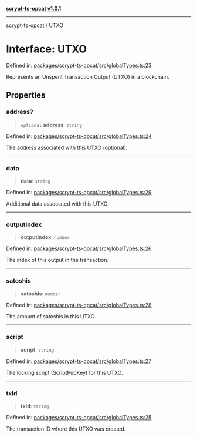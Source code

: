 [**scrypt-ts-opcat v1.0.1**](../README.md)

***

[scrypt-ts-opcat](../README.md) / UTXO

# Interface: UTXO

Defined in: [packages/scrypt-ts-opcat/src/globalTypes.ts:23](https://github.com/OPCAT-Labs/ts-tools/blob/2cea47af983eceafde930347ac310f78dee140a3/packages/scrypt-ts-opcat/src/globalTypes.ts#L23)

Represents an Unspent Transaction Output (UTXO) in a blockchain.

## Properties

### address?

> `optional` **address**: `string`

Defined in: [packages/scrypt-ts-opcat/src/globalTypes.ts:24](https://github.com/OPCAT-Labs/ts-tools/blob/2cea47af983eceafde930347ac310f78dee140a3/packages/scrypt-ts-opcat/src/globalTypes.ts#L24)

The address associated with this UTXO (optional).

***

### data

> **data**: `string`

Defined in: [packages/scrypt-ts-opcat/src/globalTypes.ts:29](https://github.com/OPCAT-Labs/ts-tools/blob/2cea47af983eceafde930347ac310f78dee140a3/packages/scrypt-ts-opcat/src/globalTypes.ts#L29)

Additional data associated with this UTXO.

***

### outputIndex

> **outputIndex**: `number`

Defined in: [packages/scrypt-ts-opcat/src/globalTypes.ts:26](https://github.com/OPCAT-Labs/ts-tools/blob/2cea47af983eceafde930347ac310f78dee140a3/packages/scrypt-ts-opcat/src/globalTypes.ts#L26)

The index of this output in the transaction.

***

### satoshis

> **satoshis**: `number`

Defined in: [packages/scrypt-ts-opcat/src/globalTypes.ts:28](https://github.com/OPCAT-Labs/ts-tools/blob/2cea47af983eceafde930347ac310f78dee140a3/packages/scrypt-ts-opcat/src/globalTypes.ts#L28)

The amount of satoshis in this UTXO.

***

### script

> **script**: `string`

Defined in: [packages/scrypt-ts-opcat/src/globalTypes.ts:27](https://github.com/OPCAT-Labs/ts-tools/blob/2cea47af983eceafde930347ac310f78dee140a3/packages/scrypt-ts-opcat/src/globalTypes.ts#L27)

The locking script (ScriptPubKey) for this UTXO.

***

### txId

> **txId**: `string`

Defined in: [packages/scrypt-ts-opcat/src/globalTypes.ts:25](https://github.com/OPCAT-Labs/ts-tools/blob/2cea47af983eceafde930347ac310f78dee140a3/packages/scrypt-ts-opcat/src/globalTypes.ts#L25)

The transaction ID where this UTXO was created.
